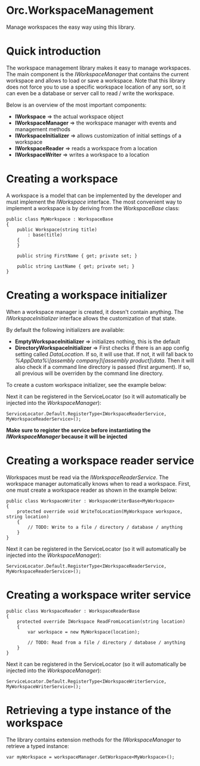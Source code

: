 # Orc.WorkspaceManagement

Manage workspaces the easy way using this library.

# Quick introduction

The workspace management library makes it easy to manage workspaces. The main component is the *IWorkspaceManager* that contains the current workspace and allows to load or save a workspace. Note that this library does not force you to use a specific workspace location of any sort, so it can even be a database or server call to read / write the workspace. 

Below is an overview of the most important components:

- **IWorkspace** => the actual workspace object
- **IWorkspaceManager** => the workspace manager with events and management methods
- **IWorkspaceInitializer** => allows customization of initial settings of a workspace
- **IWorkspaceReader** => reads a workspace from a location
- **IWorkspaceWriter** => writes a workspace to a location

# Creating a workspace

A workspace is a model that can be implemented by the developer and must implement the *IWorkspace* interface. The most convenient way to implement a workspace is by deriving from the *WorkspaceBase* class:

    public class MyWorkspace : WorkspaceBase
    {
    	public Workspace(string title)
    		: base(title)
	    {
	    }
	    
	    public string FirstName { get; private set; }
	    
	    public string LastName { get; private set; }
    }

# Creating a workspace initializer

When a workspace manager is created, it doesn't contain anything. The *IWorkspaceInitializer* interface allows the customization of that state. 

By default the following initializers are available:

* **EmptyWorkspaceInitializer** => initializes nothing, this is the default
* **DirectoryWorkspaceInitializer** => First checks if there is an app config setting called *DataLocation*. If so, it will use that. If not, it will fall back to *%AppData%\\[assembly company]\\[assembly product]\\data*. Then it will also check if a command line directory is passed (first argument). If so, all previous will be overriden by the command line directory.

To create a custom workspace initializer, see the example below:

Next it can be registered in the ServiceLocator (so it will automatically be injected into the *WorkspaceManager*):

	ServiceLocator.Default.RegisterType<IWorkspaceReaderService, MyWorkspaceReaderService>();


**Make sure to register the service before instantiating the *IWorkspaceManager* because it will be injected**

# Creating a workspace reader service

Workspaces must be read via the *IWorkspaceReaderService*. The workspace manager automatically knows when to read a workspace. First, one must create a workspace reader as shown in the example below:

	public class WorkspaceWriter : WorkspaceWriterBase<MyWorkspace>
	{
	    protected override void WriteToLocation(MyWorkspace workspace, string location)
	    {
	        // TODO: Write to a file / directory / database / anything
	    }
	}

Next it can be registered in the ServiceLocator (so it will automatically be injected into the *WorkspaceManager*):

	ServiceLocator.Default.RegisterType<IWorkspaceReaderService, MyWorkspaceReaderService>();

# Creating a workspace writer service

	public class WorkspaceReader : WorkspaceReaderBase
	{
	    protected override IWorkspace ReadFromLocation(string location)
	    {
	        var workspace = new MyWorkspace(location);
	
	        // TODO: Read from a file / directory / database / anything
	    }
	}

Next it can be registered in the ServiceLocator (so it will automatically be injected into the *WorkspaceManager*):

	ServiceLocator.Default.RegisterType<IWorkspaceWriterService, MyWorkspaceWriterService>();


# Retrieving a type instance of the workspace

The library contains extension methods for the *IWorkspaceManager* to retrieve a typed instance:

	var myWorkspace = workspaceManager.GetWorkspace<MyWorkspace>();